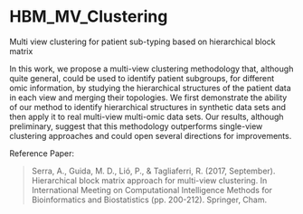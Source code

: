# HBM_MV_Clustering
Multi view clustering for patient sub-typing based on hierarchical block matrix

In this work, we propose a multi-view clustering methodology that, although quite general, could be used to identify patient subgroups, for different omic information, by studying the hierarchical structures of the patient data in each view and merging their topologies. We first demonstrate the ability of our method to identify hierarchical structures in synthetic data sets and then apply it to real multi-view multi-omic data sets. Our results, although preliminary, suggest that this methodology outperforms single-view clustering approaches and could open several directions for improvements.

Reference Paper:
>Serra, A., Guida, M. D., Lió, P., & Tagliaferri, R. (2017, September). Hierarchical block matrix approach for multi-view clustering. In International Meeting on Computational Intelligence Methods for Bioinformatics and Biostatistics (pp. 200-212). Springer, Cham.
